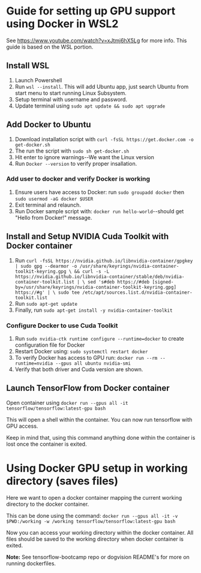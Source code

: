 # Guide for setting up GPU support using Docker in WSL2
See https://www.youtube.com/watch?v=xJtmj6hX5Lg for more info. This guide is based on the WSL portion.

## Install WSL
1. Launch Powershell 
2. Run `wsl --install`. This will add Ubuntu app, just search Ubuntu from start menu to start running Linux Subsystem.
3. Setup terminal with username and password. 
4. Update terminal using `sudo apt update && sudo apt upgrade`
 
## Add Docker to Ubuntu 
1. Download installation script with `curl -fsSL https://get.docker.com -o get-docker.sh`
2. The run the script with `sudo sh get-docker.sh`
3. Hit enter to ignore warnings--We want the Linux version
4. Run `Docker --version` to verify proper insallation. 

### Add user to docker and verify Docker is working
1. Ensure users have access to Docker: run `sudo groupadd docker` then `sudo usermod -aG docker $USER`
2. Exit terminal and relaunch.
3. Run Docker sample script with: `docker run hello-world`--should get "Hello from Docker!" message.

## Install and Setup NVIDIA Cuda Toolkit with Docker container
1. Run `curl -fsSL https://nvidia.github.io/libnvidia-container/gpgkey | sudo gpg --dearmor -o /usr/share/keyrings/nvidia-container-toolkit-keyring.gpg \
  && curl -s -L https://nvidia.github.io/libnvidia-container/stable/deb/nvidia-container-toolkit.list | \
    sed 's#deb https://#deb [signed-by=/usr/share/keyrings/nvidia-container-toolkit-keyring.gpg] https://#g' | \
    sudo tee /etc/apt/sources.list.d/nvidia-container-toolkit.list`
2. Run `sudo apt-get update`
3. Finally, run `sudo apt-get install -y nvidia-container-toolkit`

### Configure Docker to use Cuda Toolkit
1. Run `sudo nvidia-ctk runtime configure --runtime=docker` to create configuration file for Docker
2. Restart Docker using: `sudo systemctl restart docker`
3. To verify Docker has access to GPU run: `docker run --rm --runtime=nvidia --gpus all ubuntu nvidia-smi`
4. Verify that both driver and Cuda version are shown.

## Launch TensorFlow from Docker container
Open container using `docker run --gpus all -it tensorflow/tensorflow:latest-gpu bash`
   
This will open a shell within the container. You can now run tensorflow with GPU access. 

Keep in mind that, using this command anything done within the container is lost once the container is exited. 

# Using Docker GPU setup in working directory (saves files)
Here we want to open a docker container mapping the current working directory to the docker container. 

This can be done using the command: `docker run --gpus all -it -v $PWD:/working -w /working tensorflow/tensorflow:latest-gpu bash`

Now you can access your working directory within the docker container. All files should be saved to the working directory when docker container is exited.

**Note:** See tensorflow-bootcamp repo or dogvision README's for more on running dockerfiles.